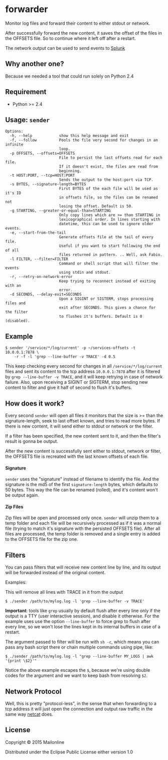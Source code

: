 forwarder
=========

Monitor log files and forward their content to either stdout or network.

After successfully forward the new content, it saves the offset of the files in the OFFSETS file. So to continue where it left off after a restart.

The network output can be used to send events to [Splunk](http://www.splunk.com/)


Why another one?
----------------

Because we needed a tool that could run solely on Python 2.4

Requirement
-----------

- Python >= 2.4


Usage: `sender`
---------------

```
Options:
  -h, --help            show this help message and exit
  -f, --follow          Pools the file very second for changes in an infinite
                        loop.
  -p OFFSETS, --offsets=OFFSETS
                        File to persist the last offsets read for each file.
                        If it doesn't exist, the files are read from
                        beginning.
  -t HOST:PORT, --tcp=HOST:PORT
                        Sends the output to the host:port via TCP.
  -s BYTES, --signature-length=BYTES
                        First BYTES of the each file will be used as it's ID
                        in offsets file, so the files can be renamed not
                        losing the offset. Default is 50.
  -g STARTING, --greater-or-equal-than=STARTING
                        Only copy lines which are >= than STARTING in
                        lexicographical order. In lines starting with
                        datetime, this can be used to ignore older events.
  -e, --start-from-the-tail
                        Generate offsets file at the tail of every file.
                        Useful if you want to start following the end of all
                        files returned in pattern. .. Well, ask Fabio.
  -l FILTER, --filter=FILTER
                        Command or shell script that will filter the events
                        using stdin and stdout.
  -r, --retry-on-network-error
                        Keep trying to reconnect instead of exiting with an
                        error.
  -d SECONDS, --delay-exit=SECONDS
                        Upon a SIGINT or SIGTERM, stops processing files and
                        exit after SECONDS. This gives a chance for the filter
                        to flushes it's buffers. Default is 0 (disabled).
```

Example
-------

```
$ sender '/service/*/log/current' -p ~/services-offsets -t 10.0.0.1:7878 \
	-r -f -l 'grep --line-buffer -v TRACE' -d 0.5
```

This keep checking every second for changes in all `/service/*/log/current` files and sent its content to the tcp address `10.0.0.1:7878` after it is filtered by `grep --line-buffer -v TRACE`, and it will keep retrying in case of network failure. Also, upon receiving a SIGINT or SIGTERM, stop sending new content to filter and give it half of second to flush it's buffers.


How does it work?
-----------------

Every second `sender` will open all files it monitors that the size is >= than the signature-length, seek to last offset known, and tries to read more bytes. If there is new content, it will send either to stdout or network or the filter.

If a filter has been specified, the new content sent to it, and then the filter's result is gonna be output.

After the new content is successfully sent either to stdout, network or filter, the OFFSETS file is recreated with the last known offsets of each file.

#### Signature

`sender` uses the "signature" instead of filename to identify the file. And the signature is the md5 of the first `signature-length` bytes, which defaults to 50 bytes. This way the file can be renamed (rolled), and it's content won't be output again.

#### Zip Files

Zip files will be open and processed only once. `sender` will unzip them to a temp folder and each file will be recursively processed as if it was a normal file (trying to match it's signature with the persisted OFFSETS file). After all files are processed, the temp folder is removed and a single entry is added to the OFFSETS file for the zip one.


Filters
-------

You can pass filters that will receive new content line by line, and its output will be forwarded instead of the original content.

Examples:

This will remove all lines with TRACE in it from the output
```
$ ./sender /path/to/mylog.log -l 'grep --line-buffer -v TRACE'
```

**Important**: tools like `grep` usually by default flush after every line only if the output is a TTY (user interactive session), and disable it otherwise. For the example uses use the option `--line-buffer` to force grep to flush after every line, so we won't lose the lines kept in its internal buffers in case of a restart.

The argument passed to filter will be run with `sh -c`, which means you can pass any bash script there or chain multiple commands using pipe, like:
```
$ ./sender /path/to/mylog.log -l "grep --line-buffer MY_LOGS | awk '{print \$2}'"
```

Notice the above example escapes the `$`, because we're using double codes for the argument and we want to keep bash from resolving `$2`.


Network Protocol
----------------

Well, this is pretty "protocol-less", in the sense that when forwarding to a tcp address it will just open the connection and output raw traffic in the same way [netcat](http://en.wikipedia.org/wiki/Netcat) does.


License
-------

Copyright © 2015 Mailonline

Distributed under the Eclipse Public License either version 1.0
